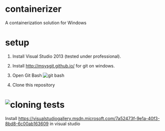containerizer
=============

A containerization solution for Windows

setup
=====
1. Install Visual Studio 2013 (tested under professional).
2. Install http://msysgit.github.io/ for git on windows.
3. Open Git Bash
![git bash](https://github.com/pivotal-cf-experimental/containerizer/blob/readme/README_images/git_bash.png)

4. Clone this repository

![cloning](https://github.com/pivotal-cf-experimental/containerizer/blob/readme/README_images/cloning.png)
tests
=====

Install https://visualstudiogallery.msdn.microsoft.com/7a52473f-9e1a-40f3-8bd8-6c00ab163609 in visual studio
